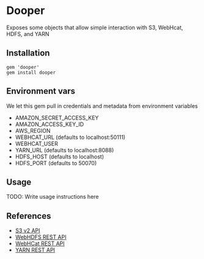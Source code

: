 # Dooper

Exposes some objects that allow simple interaction with S3, WebHcat, HDFS, and YARN

## Installation

    gem 'dooper'
    gem install dooper


## Environment vars
  We let this gem pull in credentials and metadata from environment variables

  * AMAZON_SECRET_ACCESS_KEY
  * AMAZON_ACCESS_KEY_ID
  * AWS_REGION
  * WEBHCAT_URL (defaults to localhost:50111)
  * WEBHCAT_USER
  * YARN_URL  (defaults to localhost:8088)
  * HDFS_HOST (defaults to localhost)
  * HDFS_PORT (defaults to 50070)

## Usage

TODO: Write usage instructions here

## References

* [S3 v2 API](https://github.com/aws/aws-sdk-core-ruby)
* [WebHDFS REST API](https://hadoop.apache.org/docs/current/hadoop-project-dist/hadoop-hdfs/WebHDFS.html)
* [WebHCat REST API](https://cwiki.apache.org/confluence/display/Hive/WebHCat)
* [YARN REST API](https://hadoop.apache.org/docs/current/hadoop-yarn/hadoop-yarn-site/WebServicesIntro.html)


